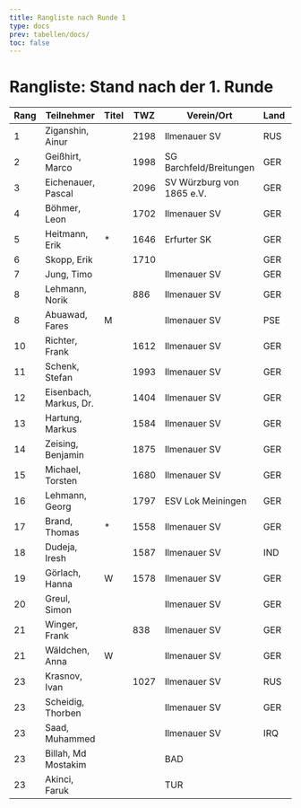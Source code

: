 ```yaml
---
title: Rangliste nach Runde 1
type: docs
prev: tabellen/docs/
toc: false
---
```


# Rangliste: Stand nach der 1. Runde

| Rang | Teilnehmer          | Titel | TWZ    | Verein/Ort               | Land  | S | R | V | Punkte | BH  | SB  | ARO  | WIN |
|------|---------------------|-------|--------|--------------------------|-------|---|---|---|--------|-----|-----|------|-----|
| 1    | Ziganshin, Ainur    |       | 2198   | Ilmenauer SV             | RUS   | 1 | 0 | 0 | 1.0    | 0.0 | 0.00| 1875 | 1   |
| 2    | Geißhirt, Marco     |       | 1998   | SG Barchfeld/Breitungen  | GER   | 1 | 0 | 0 | 1.0    | 0.0 | 0.00| 1797 | 1   |
| 3    | Eichenauer, Pascal  |       | 2096   | SV Würzburg von 1865 e.V.| GER   | 1 | 0 | 0 | 1.0    | 0.0 | 0.00| 1680 | 1   |
| 4    | Böhmer, Leon        |       | 1702   | Ilmenauer SV             | GER   | 1 | 0 | 0 | 1.0    | 0.0 | 0.00| 1587 | 1   |
| 5    | Heitmann, Erik      | *     | 1646   | Erfurter SK              | GER   | 1 | 0 | 0 | 1.0    | 0.0 | 0.00| 1578 | 1   |
| 6    | Skopp, Erik         |       | 1710   |                          | GER   | 1 | 0 | 0 | 1.0    | 0.0 | 0.00| 1558 | 1   |
| 7    | Jung, Timo          |       |        | Ilmenauer SV             | GER   | 1 | 0 | 0 | 1.0    | 0.0 | 0.00| 838  | 1   |
| 8    | Lehmann, Norik      |       | 886    | Ilmenauer SV             | GER   | 1 | 0 | 0 | 1.0    | 0.0 | 0.00| 800  | 1   |
| 8    | Abuawad, Fares      | M     |        | Ilmenauer SV             | PSE   | 1 | 0 | 0 | 1.0    | 0.0 | 0.00| 800  | 1   |
| 10   | Richter, Frank      |       | 1612   | Ilmenauer SV             | GER   | 0 | 1 | 0 | 0.5    | 0.5 | 0.25| 1993 | 0   |
| 11   | Schenk, Stefan      |       | 1993   | Ilmenauer SV             | GER   | 0 | 1 | 0 | 0.5    | 0.5 | 0.25| 1612 | 0   |
| 12   | Eisenbach, Markus, Dr.|     | 1404   | Ilmenauer SV             | GER   | 0 | 1 | 0 | 0.5    | 0.5 | 0.25| 1584 | 0   |
| 13   | Hartung, Markus     |       | 1584   | Ilmenauer SV             | GER   | 0 | 1 | 0 | 0.5    | 0.5 | 0.25| 1404 | 0   |
| 14   | Zeising, Benjamin   |       | 1875   | Ilmenauer SV             | GER   | 0 | 0 | 1 | 0.0    | 1.0 | 0.00| 2198 | 0   |
| 15   | Michael, Torsten    |       | 1680   | Ilmenauer SV             | GER   | 0 | 0 | 1 | 0.0    | 1.0 | 0.00| 2096 | 0   |
| 16   | Lehmann, Georg      |       | 1797   | ESV Lok Meiningen        | GER   | 0 | 0 | 1 | 0.0    | 1.0 | 0.00| 1998 | 0   |
| 17   | Brand, Thomas       | *     | 1558   | Ilmenauer SV             | GER   | 0 | 0 | 1 | 0.0    | 1.0 | 0.00| 1710 | 0   |
| 18   | Dudeja, Iresh       |       | 1587   | Ilmenauer SV             | IND   | 0 | 0 | 1 | 0.0    | 1.0 | 0.00| 1702 | 0   |
| 19   | Görlach, Hanna      | W     | 1578   | Ilmenauer SV             | GER   | 0 | 0 | 1 | 0.0    | 1.0 | 0.00| 1646 | 0   |
| 20   | Greul, Simon        |       |        | Ilmenauer SV             | GER   | 0 | 0 | 1 | 0.0    | 1.0 | 0.00| 886  | 0   |
| 21   | Winger, Frank       |       | 838    | Ilmenauer SV             | GER   | 0 | 0 | 1 | 0.0    | 1.0 | 0.00| 800  | 0   |
| 21   | Wäldchen, Anna      | W     |        | Ilmenauer SV             | GER   | 0 | 0 | 1 | 0.0    | 1.0 | 0.00| 800  | 0   |
| 23   | Krasnov, Ivan       |       | 1027   | Ilmenauer SV             | RUS   | 0 | 0 | 0 | 0.0    | 1.0 | 0.00| 0    | 0   |
| 23   | Scheidig, Thorben   |       |        | Ilmenauer SV             | GER   | 0 | 0 | 0 | 0.0    | 1.0 | 0.00| 0    | 0   |
| 23   | Saad, Muhammed      |       |        | Ilmenauer SV             | IRQ   | 0 | 0 | 0 | 0.0    | 1.0 | 0.00| 0    | 0   |
| 23   | Billah, Md Mostakim |       |        | BAD                      |       | 0 | 0 | 0 | 0.0    | 1.0 | 0.00| 0    | 0   |
| 23   | Akinci, Faruk       |       |        | TUR                      |       | 0 | 0 | 0 | 0.0    | 1.0 | 0.00| 0    | 0   |
